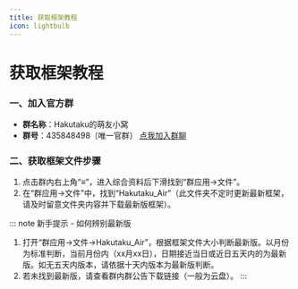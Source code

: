 ```yaml
---
title: 获取框架教程
icon: lightbulb
---
```

# 获取框架教程
### 一、加入官方群
- **群名称**：Hakutaku的萌友小窝
- **群号**：435848498〔唯一官群〕
[点我加入群聊](https://qm.qq.com/q/mhiW2Eyias)
### 二、获取框架文件步骤
1. 点击群内右上角“≡”，进入综合资料后下滑找到“群应用→文件”。
2. 在“群应用→文件”中，找到“Hakutaku_Air”（此文件夹不定时更新最新框架，请及时留意文件夹内容并下载最新版框架）。

::: note 新手提示 - 如何辨别最新版
1. 打开“群应用→文件→Hakutaku_Air”，根据框架文件大小判断最新版。以月份为标准判断，当前月份内（xx月xx日），日期接近当日或近日五天内的为最新版。如无五天内版本，请依据十天内版本为最新版判断。
2. 若未找到最新版，请查看群内群公告下载链接（一般为云盘）。
:::